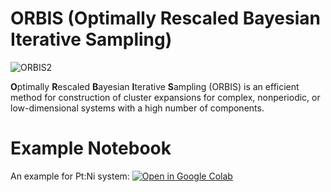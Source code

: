 # ORBIS (Optimally Rescaled Bayesian Iterative Sampling)
![ORBIS2](https://github.com/MosaicGroupPSU/ORBIS/assets/99440297/9024375c-3b7b-4c0e-8678-af66d0edf545)

**O**ptimally **R**escaled **B**ayesian **I**terative **S**ampling (ORBIS) is an efficient method for construction of cluster expansions for complex, nonperiodic, or low-dimensional systems with a high number of components.

# Example Notebook

[Open in Google Colab]: https://colab.research.google.com/assets/colab-badge.svg

An example for Pt:Ni system:       [![Open in Google Colab]](https://colab.research.google.com/drive/1SMQreJ8h0Jd1biTIxc6N6Pca0jlBfXxK?usp=sharing)
